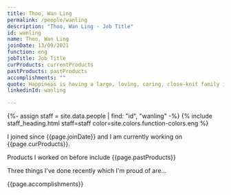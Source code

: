 ```yaml
---
title: Thoo, Wan Ling
permalink: /people/wanling
description: "Thoo, Wan Ling - Job Title"
id: wanling
name: Thoo, Wan Ling
joinDate: 13/09/2021
function: eng
jobTitle: Job Title
curProducts: currentProducts
pastProducts: pastProducts
accomplishments: ""
quote: Happiness is having a large, loving, caring, close-knit family in another city.
linkedinId: wanling

---
```


{%- assign staff = site.data.people | find: "id", "wanling" -%}
{% include staff_heading.html staff=staff color=site.colors.function-colors.eng %}

<p>I joined since {{page.joinDate}} and I am currently working on {{page.curProducts}}.</p>

<p>Products I worked on before include {{page.pastProducts}}</p>

<p>Three things I've done recently which I'm proud of are...</p>
{{page.accomplishments}}
